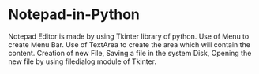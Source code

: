 # Notepad-in-Python
Notepad Editor is made by using Tkinter library of python.
Use of Menu to create Menu Bar.
Use of TextArea to create the area which will contain the content.
Creation of new File, Saving a file in the system Disk, Opening the new file by using filedialog module of Tkinter.

